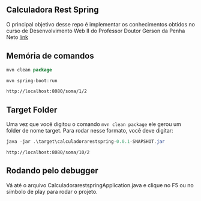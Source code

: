 ## Calculadora Rest Spring

O principal objetivo desse repo é implementar os conhecimentos obtidos no curso de Desenvolvimento Web II do Professor Doutor Gerson da Penha Neto [link](http://lattes.cnpq.br/9441903297380731)


## Memória de comandos

```java
mvn clean package
```

```java
mvn spring-boot:run
```

```browser
http://localhost:8080/soma/1/2
```

## Target Folder

Uma vez que você digitou o comando `mvn clean package` ele gerou um folder de nome target. Para rodar nesse formato, você deve digitar:

```java
java -jar .\target\calculadorarestspring-0.0.1-SNAPSHOT.jar
```

```browser
http://localhost:8080/soma/10/2
```

## Rodando pelo debugger

Vá até o arquivo CalculadorarestspringApplication.java e clique no F5 ou no símbolo de play para rodar o projeto.